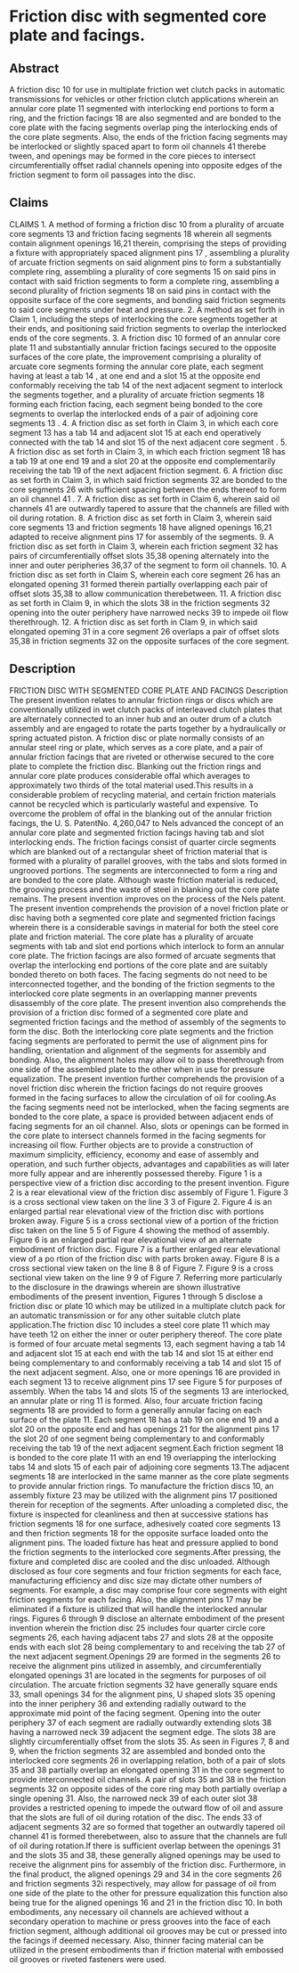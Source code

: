# Friction disc with segmented core plate and facings.

## Abstract
A friction disc 10 for use in multiplate friction wet clutch packs in automatic transmissions for vehicles or other friction clutch applications wherein an annular core plate 11 segmented with interlocking end portions to form a ring, and the friction facings 18 are also segmented and are bonded to the core plate with the facing segments overlap ping the interlocking ends of the core plate segments. Also, the ends of the friction facing segments may be interlocked or slightly spaced apart to form oil channels 41 therebe tween, and openings may be formed in the core pieces to intersect circumferentially offset radial channels opening into opposite edges of the friction segment to form oil passages into the disc.

## Claims
CLAIMS 1. A method of forming a friction disc 10 from a plurality of arcuate core segments 13 and friction facing segments 18 wherein all segments contain alignment openings 16,21 therein, comprising the steps of providing a fixture with appropriately spaced alignment pins 17 , assembling a plurality of arcuate friction segments on said alignment pins to form a substantially complete ring, assembling a plurality of core segments 15 on said pins in contact with said friction segments to form a complete ring, assembling a second plurality of friction segments 18 on said pins in contact with the opposite surface of the core segments, and bonding said friction segments to said core segments under heat and pressure. 2. A method as set forth in Claim 1, including the steps of interlocking the core segments together at their ends, and positioning said friction segments to overlap the interlocked ends of the core segments. 3. A friction disc 10 formed of an annular core plate 11 and substantially annular friction facings secured to the opposite surfaces of the core plate, the improvement comprising a plurality of arcuate core segments forming the annular core plate, each segment having at least a tab 14 , at one end and a slot 15 at the opposite end conformably receiving the tab 14 of the next adjacent segment to interlock the segments together, and a plurality of arcuate friction segments 18 forming each friction facing, each segment being bonded to the core segments to overlap the interlocked ends of a pair of adjoining core segments 13 . 4. A friction disc as set forth in Claim 3, in which each core segment 13 has a tab 14 and adjacent slot 15 at each end operatively connected with the tab 14 and slot 15 of the next adjacent core segment . 5. A friction disc as set forth in Claim 3, in which each friction segment 18 has a tab 19 at one end 19 and a slot 20 at the opposite end complementarily receiving the tab 19 of the next adjacent friction segment. 6. A friction disc as set forth in Claim 3, in which said friction segments 32 are bonded to the core segments 26 with sufficient spacing between the ends thereof to form an oil channel 41 . 7. A friction disc as set forth in Claim 6, wherein said oil channels 41 are outwardly tapered to assure that the channels are filled with oil during rotation. 8. A friction disc as set forth in Claim 3, wherein said core segments 13 and friction segments 18 have aligned openings 16,21 adapted to receive alignment pins 17 for assembly of the segments. 9. A friction disc as set forth in Claim 3, wherein each friction segment 32 has pairs of circumferentially offset slots 35,38 opening alternately into the inner and outer peripheries 36,37 of the segment to form oil channels. 10. A friction disc as set forth in Claim S, wherein each core segment 26 has an elongated opening 31 formed therein partially overlapping each pair of offset slots 35,38 to allow communication therebetween. 11. A friction disc as set forth in Claim 9, in which the slots 38 in the friction segments 32 opening into the outer periphery have narrowed necks 39 to impede oil flow therethrough. 12. A friction disc as set forth in Clam 9, in which said elongated opeming 31 in a core segment 26 overlaps a pair of offset slots 35,38 in friction segments 32 on the opposite surfaces of the core segment.

## Description
FRICTION DISC WITH SEGMENTED CORE PLATE AND FACINGS Description The present invention relates to annular friction rings or discs which are conventionally utilized in wet clutch packs of interleaved clutch plates that are alternately connected to an inner hub and an outer drum of a clutch assembly and are engaged to rotate the parts together by a hydraulically or spring actuated piston. A friction disc or plate normally consists of an annular steel ring or plate, which serves as a core plate, and a pair of annular friction facings that are riveted or otherwise secured to the core plate to complete the friction disc. Blanking out the friction rings and annular core plate produces considerable offal which averages to approximately two thirds of the total material used.This results in a considerable problem of recycling material, and certain friction materials cannot be recycled which is particularly wasteful and expensive. To overcome the problem of offal in the blanking out of the annular friction facings, the U. S. PatentNo. 4,260,047 to Nels advanced the concept of an annular core plate and segmented friction facings having tab and slot interlocking ends. The friction facings consist of quarter circle segments which are blanked out of a rectangular sheet of friction material that is formed with a plurality of parallel grooves, with the tabs and slots formed in ungrooved portions. The segments are interconnected to form a ring and are bonded to the core plate. Although waste friction material is reduced, the grooving process and the waste of steel in blanking out the core plate remains. The present invention improves on the process of the Nels patent. The present invention comprehends the provision of a novel friction plate or disc having both a segmented core plate and segmented friction facings wherein there is a considerable savings in material for both the steel core plate and friction material. The core plate has a plurality of arcuate segments with tab and slot end portions which interlock to form an annular core plate. The friction facings are also formed of arcuate segments that overlap the interlocking end portions of the core plate and are suitably bonded thereto on both faces. The facing segments do not need to be interconnected together, and the bonding of the friction segments to the interlocked core plate segments in an overlapping manner prevents disassembly of the core plate. The present invention also comprehends the provision of a friction disc formed of a segmented core plate and segmented friction facings and the method of assembly of the segments to form the disc. Both the interlocking core plate segments and the friction facing segments are perforated to permit the use of alignment pins for handling, orientation and alignment of the segments for assembly and bonding. Also, the alignment holes may allow oil to pass therethrough from one side of the assembled plate to the other when in use for pressure equalization. The present invention further comprehends the provision of a novel friction disc wherein the friction facings do not require grooves formed in the facing surfaces to allow the circulation of oil for cooling.As the facing segments need not be interlocked, when the facing segments are bonded to the core plate, a space is provided between adjacent ends of facing segments for an oil channel. Also, slots or openings can be formed in the core plate to intersect channels formed in the facing segments for increasing oil flow. Further objects are to provide a construction of maximum simplicity, efficiency, economy and ease of assembly and operation, and such further objects, advantages and capabilities as will later more fully appear and are inherently possessed thereby. Figure 1 is a perspective view of a friction disc according to the present invention. Figure 2 is a rear elevational view of the friction disc assembly of Figure 1. Figure 3 is a cross sectional view taken on the line 3 3 of Figure 2. Figure 4 is an enlarged partial rear elevational view of the friction disc with portions broken away. Figure 5 is a cross sectional view of a portion of the friction disc taken on the line 5 5 of Figure 4 showing the method of assembly. Figure 6 is an enlarged partial rear elevational view of an alternate embodiment of friction disc. Figure 7 is a further enlarged rear elevational view of a po rtion of the friction disc with parts broken away. Figure 8 is a cross sectional view taken on the line 8 8 of Figure 7. Figure 9 is a cross sectional view taken on the line 9 9 of Figure 7. Referring more particularly to the disclosure in the drawings wherein are shown illustrative embodiments of the present invention, Figures 1 through 5 disclose a friction disc or plate 10 which may be utilized in a multiplate clutch pack for an automatic transmission or for any other suitable clutch plate application.The friction disc 10 includes a steel core plate 11 which may have teeth 12 on either the inner or outer periphery thereof. The core plate is formed of four arcuate metal segments 13, each segment having a tab 14 and adjacent slot 15 at each end with the tab 14 and slot 15 at either end being complementary to and conformably receiving a tab 14 and slot 15 of the next adjacent segment. Also, one or more openings 16 are provided in each segment 13 to receive alignment pins 17 see Figure 5 for purposes of assembly. When the tabs 14 and slots 15 of the segments 13 are interlocked, an annular plate or ring 11 is formed. Also, four arcuate friction facing segments 18 are provided to form a generally annular facing on each surface of the plate 11. Each segment 18 has a tab 19 on one end 19 and a slot 20 on the opposite end and has openings 21 for the alignment pins 17 the slot 20 of one segment being complementary to and conformably receiving the tab 19 of the next adjacent segment.Each friction segment 18 is bonded to the core plate 11 with an end 19 overlapping the interlocking tabs 14 and slots 15 of each pair of adjoining core segments 13.The adjacent segments 18 are interlocked in the same manner as the core plate segments to provide annular friction rings. To manufacture the friction discs 10, an assembly fixture 23 may be utilized with the alignment pins 17 positioned therein for reception of the segments. After unloading a completed disc, the fixture is inspected for cleanliness and then at successive stations has friction segments 18 for one surface, adhesively coated core segments 13 and then friction segments 18 for the opposite surface loaded onto the alignment pins. The loaded fixture has heat and pressure applied to bond the friction segments to the interlocked core segments.After pressing, the fixture and completed disc are cooled and the disc unloaded. Although disclosed as four core segments and four friction segments for each face, manufacturing efficiency and disc size may dictate other numbers of segments. For example, a disc may comprise four core segments with eight friction segments for each facing. Also, the alignment pins 17 may be eliminated if a fixture is utilized that will handle the interlocked annular rings. Figures 6 through 9 disclose an alternate embodiment of the present invention wherein the friction disc 25 includes four quarter circle core segments 26, each having adjacent tabs 27 and slots 28 at the opposite ends with each slot 28 being complementary to and receiving the tab 27 of the next adjacent segment.Openings 29 are formed in the segments 26 to receive the alignment pins utilized in assembly, and circumferentially elongated openings 31 are located in the segments for purposes of oil circulation. The arcuate friction segments 32 have generally square ends 33, small openings 34 for the alignment pins, U shaped slots 35 opening into the inner periphery 36 and extending radially outward to the approximate mid point of the facing segment. Opening into the outer periphery 37 of each segment are radially outwardly extending slots 38 having a narrowed neck 39 adjacent the segment edge. The slots 38 are slightly circumferentially offset from the slots 35. As seen in Figures 7, 8 and 9, when the friction segments 32 are assembled and bonded onto the interlocked core segments 26 in overlapping relation, both of a pair of slots 35 and 38 partially overlap an elongated opening 31 in the core segment to provide interconnected oil channels. A pair of slots 35 and 38 in the friction segments 32 on opposite sides of the core ring may both partially overlap a single opening 31. Also, the narrowed neck 39 of each outer slot 38 provides a restricted opening to impede the outward flow of oil and assure that the slots are full of oil during rotation of the disc. The ends 33 of adjacent segments 32 are so formed that together an outwardly tapered oil channel 41 is formed therebetween, also to assure that the channels are full of oil during rotation.If there is sufficient overlap between the openings 31 and the slots 35 and 38, these generally aligned openings may be used to receive the alignment pins for assembly of the friction disc. Furthermore, in the final product, the aligned openings 29 and 34 in the core segments 26 and friction segments 32i respectively, may allow for passage of oil from one side of the plate to the other for pressure equalization this function also being true for the aligned openings 16 and 21 in the friction disc 10. In both embodiments, any necessary oil channels are achieved without a secondary operation to machine or press grooves into the face of each friction segment, although additional oil grooves may be cut or pressed into the facings if deemed necessary. Also, thinner facing material can be utilized in the present embodiments than if friction material with embossed oil grooves or riveted fasteners were used.